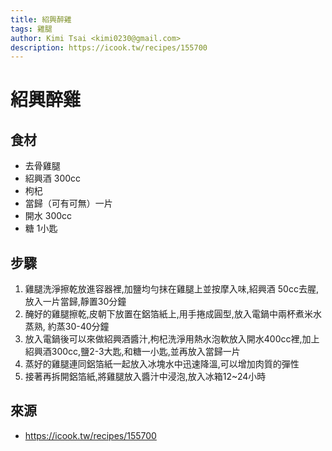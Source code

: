 ```yaml
---
title: 紹興醉雞
tags: 雞腿
author: Kimi Tsai <kimi0230@gmail.com>
description: https://icook.tw/recipes/155700
---
```

# 紹興醉雞

## 食材

* 去骨雞腿
* 紹興酒 300cc
* 枸杞
* 當歸（可有可無）一片
* 開水 300cc
* 糖 1小匙

## 步驟
1. 雞腿洗淨擦乾放進容器裡,加鹽均勻抹在雞腿上並按摩入味,紹興酒 50cc去腥,放入一片當歸,靜置30分鐘
2. 醃好的雞腿擦乾,皮朝下放置在鋁箔紙上,用手捲成圓型,放入電鍋中兩杯煮米水蒸熟, 約蒸30-40分鐘
3. 放入電鍋後可以來做紹興酒醬汁,枸杞洗淨用熱水泡軟放入開水400cc裡,加上紹興酒300cc,鹽2-3大匙,和糖一小匙,並再放入當歸一片
4. 蒸好的雞腿連同鋁箔紙一起放入冰塊水中迅速降溫,可以增加肉質的彈性
5. 接著再拆開鋁箔紙,將雞腿放入醬汁中浸泡,放入冰箱12~24小時

## 來源
* https://icook.tw/recipes/155700

